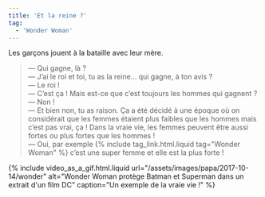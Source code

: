 ```yaml
---
title: 'Et la reine ?'
tag:
  - 'Wonder Woman'
---
```


Les garçons jouent à la bataille avec leur mère.

<!-- more -->

> — Qui gagne, là ?  
> — J’ai le roi et toi, tu as la reine… qui gagne, à ton avis ?  
> — Le roi !  
> — C’est ça ! Mais est-ce que c’est toujours les hommes qui gagnent ?  
> — Non !  
> — Et bien non, tu as raison. Ça a été décidé à une époque où on considérait
> que les femmes étaient plus faibles que les hommes mais c’est pas vrai, ça !
> Dans la vraie vie, les femmes peuvent être aussi fortes ou plus fortes que les
> hommes !  
> — Oui, par exemple {% include tag_link.html.liquid tag="Wonder Woman" %} c’est
> une super femme et elle est la plus forte !

{% include video_as_a_gif.html.liquid
url="/assets/images/papa/2017-10-14/wonder"
alt="Wonder Woman protège Batman et Superman dans un extrait d'un film DC"
caption="Un exemple de la vraie vie !"
%}
